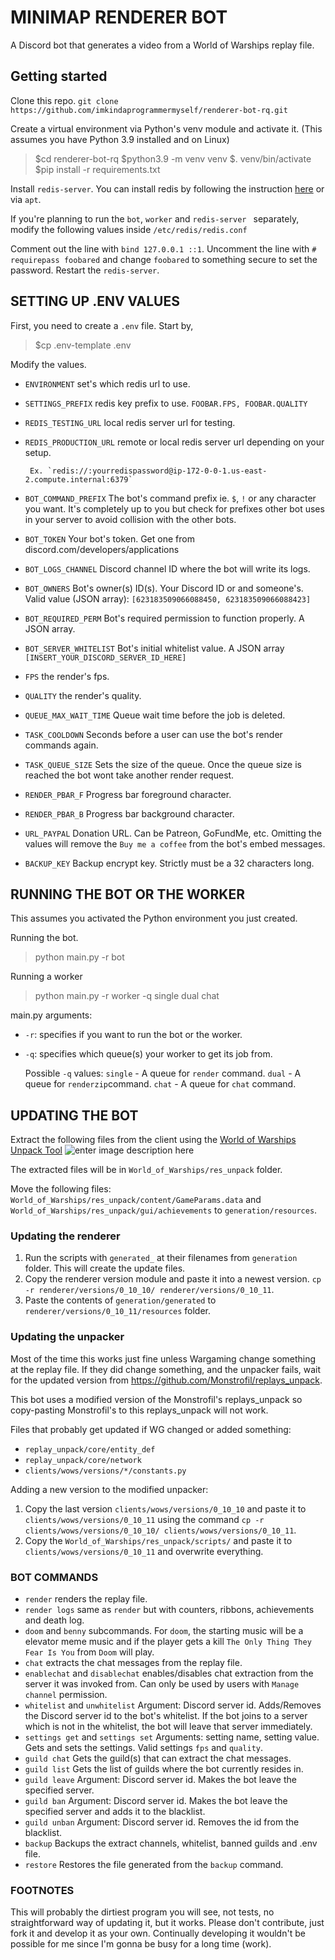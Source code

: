 # MINIMAP RENDERER BOT
A Discord bot that generates a video from a World of Warships replay file.
## Getting started
Clone this repo.
`git clone https://github.com/imkindaprogrammermyself/renderer-bot-rq.git`  

Create a virtual environment via Python's venv module and activate it. (This assumes you have Python 3.9 installed and on Linux)
>$cd renderer-bot-rq
>$python3.9 -m venv venv
>$. venv/bin/activate
>$pip install -r requirements.txt

Install `redis-server`.
You can install redis by following the instruction [here](https://redis.io/topics/quickstart) or via `apt`.

If you're planning to run the `bot`, `worker` and `redis-server ` separately, modify the following values inside `/etc/redis/redis.conf`

Comment out the line with `bind 127.0.0.1 ::1`.
Uncomment the line with `# requirepass foobared` and change `foobared` to something secure to set the password.
Restart the `redis-server`.


## SETTING UP .ENV VALUES
First, you need to create a `.env` file. Start by,
>$cp .env-template .env

Modify the values.

 - `ENVIRONMENT` set's which redis url to use.
 - `SETTINGS_PREFIX` redis key prefix to use. `FOOBAR.FPS,
   FOOBAR.QUALITY`
 - `REDIS_TESTING_URL` local redis server url for testing.
 - `REDIS_PRODUCTION_URL` remote or local redis server url depending on your setup.

		Ex. `redis://:yourredispassword@ip-172-0-0-1.us-east-2.compute.internal:6379`

 - `BOT_COMMAND_PREFIX` The bot's command prefix ie. `$`, `!` or any character you want. It's completely up to you but check for prefixes other bot uses in your server to avoid collision with the other bots.

 - `BOT_TOKEN` Your bot's token. Get one from discord.com/developers/applications
 - `BOT_LOGS_CHANNEL` Discord channel ID where the bot will write its logs.
 - `BOT_OWNERS` Bot's owner(s) ID(s). Your Discord ID or and someone's. Valid value (JSON array): `[623183509066088450, 623183509066088423]`
 - `BOT_REQUIRED_PERM` Bot's required permission to function properly. A JSON array.
 - `BOT_SERVER_WHITELIST` Bot's initial whitelist value. A JSON array `[INSERT_YOUR_DISCORD_SERVER_ID_HERE]`
 - `FPS` the render's fps.
 - `QUALITY` the render's quality.
 - `QUEUE_MAX_WAIT_TIME` Queue wait time before the job is deleted.
 - `TASK_COOLDOWN` Seconds before a user can use the bot's render commands again.
 - `TASK_QUEUE_SIZE` Sets the size of the queue. Once the queue size is reached the bot wont take another render request.
 - `RENDER_PBAR_F` Progress bar foreground character.
 - `RENDER_PBAR_B` Progress bar background character.
 - `URL_PAYPAL` Donation URL. Can be Patreon, GoFundMe, etc. Omitting the values will remove the `Buy me a coffee` from the bot's embed messages.
 - `BACKUP_KEY` Backup encrypt key. Strictly must be a 32 characters long.

## RUNNING THE BOT OR THE WORKER
This assumes you activated the Python environment you just created.

 Running the bot.
 >python main.py -r bot

Running a worker
>python main.py -r worker -q single dual chat

main.py arguments:

 - `-r`: specifies if you want to run the bot or the worker.
 - `-q`: specifies which queue(s) your worker to get its job from.
  
	  Possible `-q` values:
	`single` - A queue for `render` command.
	`dual` - A queue for `renderzip`command.
	`chat` - A queue for `chat` command.

  ## UPDATING THE BOT
  Extract the following files from the client using the [World of Warships Unpack Tool](https://forum.worldofwarships.eu/topic/113847-all-wows-unpack-tool-unpack-game-client-resources/)
  ![enter image description here](https://i.imgur.com/Zvo1O6dl.png)
 
The extracted files will be in `World_of_Warships/res_unpack` folder.

Move the following files:
`World_of_Warships/res_unpack/content/GameParams.data` and `World_of_Warships/res_unpack/gui/achievements`
 to `generation/resources`.
### Updating the renderer

 1. Run the scripts with `generated_` at their filenames from
    `generation` folder. This will create the update files.
 2. Copy the renderer version module and paste it into a newest version.
    `cp -r renderer/versions/0_10_10/ renderer/versions/0_10_11`.
 3. Paste the contents of `generation/generated` to
    `renderer/versions/0_10_11/resources` folder.

### Updating the unpacker
Most of the time this works just fine unless Wargaming change something at the replay file. If they did change something, and the unpacker fails, wait for the updated version from https://github.com/Monstrofil/replays_unpack. 

This bot uses a modified version of the Monstrofil's replays_unpack so copy-pasting Monstrofil's to this replays_unpack will not work. 

Files that probably get updated if WG changed or added something:

 - `replay_unpack/core/entity_def`
 - `replay_unpack/core/network`
 - `clients/wows/versions/*/constants.py`

Adding a new version to the modified unpacker:

 1. Copy the last version `clients/wows/versions/0_10_10` and paste it to
    `clients/wows/versions/0_10_11` using the command `cp -r
    clients/wows/versions/0_10_10/ clients/wows/versions/0_10_11`.
 2. Copy the `World_of_Warships/res_unpack/scripts/` and paste it to
    `clients/wows/versions/0_10_11` and overwrite everything.

### BOT COMMANDS

 - `render` renders the replay file.
 - `render logs` same as `render` but with counters, ribbons,
   achievements and death log.
 - `doom` and `benny` subcommands. For `doom`, the starting music will
   be a elevator meme music and if the player gets a kill `The Only
   Thing They Fear Is You` from `Doom` will play.
 - `chat` extracts the chat messages from the replay file.
 - `enablechat` and `disablechat` enables/disables chat extraction from the server it was invoked from. Can only be used by users with `Manage channel` permission.
 - `whitelist` and `unwhitelist` Argument: Discord server id. Adds/Removes the Discord server id to the bot's whitelist. If the bot joins to a server which is not in the whitelist, the bot will leave that server immediately.
 -  `settings get` and `settings set` Arguments: setting name, setting value. Gets and sets the settings. Valid settings `fps` and `quality`.
 - `guild chat` Gets the guild(s) that can extract the chat messages.
 - `guild list` Gets the list of guilds where the bot currently resides in.
 - `guild leave` Argument: Discord server id. Makes the bot leave the specified server.
 - `guild ban` Argument: Discord server id. Makes the bot leave the specified server and adds it to the blacklist.
 - `guild unban` Argument: Discord server id. Removes the id from the blacklist.
 - `backup` Backups the extract channels, whitelist, banned guilds and .env file.
 - `restore` Restores the file generated from the `backup` command.

### FOOTNOTES
This will probably the dirtiest program you will see, not tests, no straightforward way of updating it, but it works. Please don't contribute, just fork it and develop it as your own. Continually developing it wouldn't be possible for me since I'm gonna be busy for a long time (work).
